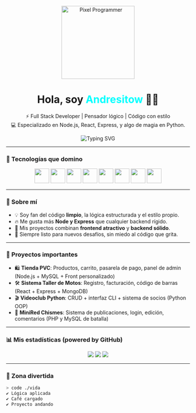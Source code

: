 <!-- 👨‍💻 Pixel Programmer + Full Stack + Neon Vibes -->
<p align="center">
  <img src="https://i.pinimg.com/originals/3e/47/61/3e476166c6f2e0d32772ac5151c6d0b3.gif" width="200" alt="Pixel Programmer">
</p>

<h1 align="center">Hola, soy <span style="color:#00FFFF;">Andresitow</span> 👨‍💻</h1>

<p align="center">
  ⚡ Full Stack Developer | Pensador lógico | Código con estilo <br>
  💻 Especializado en Node.js, React, Express, y algo de magia en Python.
</p>

<p align="center">
  <img src="https://readme-typing-svg.demolab.com?font=Fira+Code&size=20&pause=800&color=FF00FF&center=true&vCenter=true&width=500&lines=Full+Stack+Developer+100%25+;React+%7C+Node+%7C+Express+%7C+MySQL;Python+%7C+HTML+%7C+CSS+%7C+JavaScript;Creativo+por+naturaleza+%7C+Preciso+por+entreno" alt="Typing SVG"/>
</p>

---

### 🚀 Tecnologías que domino

<p align="center">
  <img src="https://cdn.jsdelivr.net/gh/devicons/devicon/icons/react/react-original.svg" width="40" />
  <img src="https://cdn.jsdelivr.net/gh/devicons/devicon/icons/javascript/javascript-original.svg" width="40" />
  <img src="https://cdn.jsdelivr.net/gh/devicons/devicon/icons/nodejs/nodejs-original.svg" width="40" />
  <img src="https://cdn.jsdelivr.net/gh/devicons/devicon/icons/express/express-original.svg" width="40" />
  <img src="https://cdn.jsdelivr.net/gh/devicons/devicon/icons/python/python-original.svg" width="40" />
  <img src="https://cdn.jsdelivr.net/gh/devicons/devicon/icons/mysql/mysql-original.svg" width="40" />
  <img src="https://cdn.jsdelivr.net/gh/devicons/devicon/icons/git/git-original.svg" width="40" />
  <img src="https://cdn.jsdelivr.net/gh/devicons/devicon/icons/vscode/vscode-original.svg" width="40" />
</p>

---

### 🧠 Sobre mí

- 💡 Soy fan del código **limpio**, la lógica estructurada y el estilo propio.
- 🔥 Me gusta más **Node y Express** que cualquier backend rígido.
- 🎯 Mis proyectos combinan **frontend atractivo** y **backend sólido**.
- 🧪 Siempre listo para nuevos desafíos, sin miedo al código que grita.

---

### 🧱 Proyectos importantes

- 🛍️ **Tienda PVC**: Productos, carrito, pasarela de pago, panel de admin (Node.js + MySQL + Front personalizado)
- 🛠️ **Sistema Taller de Motos**: Registro, facturación, código de barras (React + Express + MongoDB)
- 🎬 **Videoclub Python**: CRUD + interfaz CLI + sistema de socios (Python OOP)
- 💬 **MiniRed Chismes**: Sistema de publicaciones, login, edición, comentarios (PHP y MySQL de batalla)

---

### 📊 Mis estadísticas (powered by GitHub)

<p align="center">
  <img src="https://github-readme-stats.vercel.app/api?username=carlo1404&show_icons=true&theme=tokyonight&border_radius=10" />
  <img src="https://github-readme-stats.vercel.app/api/top-langs/?username=carlo1404&layout=compact&theme=tokyonight&border_radius=10" />
  <img src="https://github-readme-streak-stats.herokuapp.com/?user=carlo1404&theme=tokyonight&border_radius=10" />
</p>

---

### 🧩 Zona divertida

```bash
> code ./vida
✔️ Lógica aplicada
✔️ Café cargado
✔️ Proyecto andando
